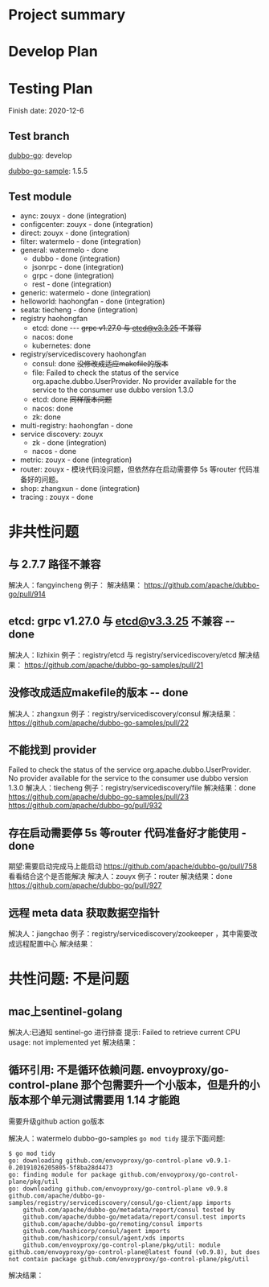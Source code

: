 # Project summary

# Develop Plan


# Testing Plan

Finish date: 2020-12-6

## Test branch

[dubbo-go](https://github.com/apache/dubbo-go/): develop

[dubbo-go-sample](https://github.com/apache/dubbo-go-samples/): 1.5.5

## Test module

* aync: zouyx - done (integration)
* configcenter: zouyx - done (integration)
* direct: zouyx - done (integration)
* filter: watermelo - done (integration)
* general: watermelo - done
    * dubbo - done (integration)
    * jsonrpc - done (integration)
    * grpc - done (integration)
    * rest - done (integration)
* generic: watermelo - done (integration)
* helloworld: haohongfan - done (integration)
* seata: tiecheng - done (integration)
* registry haohongfan
	* etcd: done --- ~~grpc v1.27.0 与 etcd@v3.3.25 不兼容~~
	* nacos: done
	* kubernetes: done
* registry/servicediscovery haohongfan
	* consul: done ~~没修改成适应makefile的版本~~
	* file:  Failed to check the status of the service org.apache.dubbo.UserProvider. No provider available for the service to the consumer use dubbo version 1.3.0
	* etcd: done ~~同样版本问题~~
	* nacos: done
	* zk: done
* multi-registry: haohongfan - done
* service discovery: zouyx
    * zk - done (integration)
    * nacos - done
* metric: zouyx - done (integration)
* router: zouyx - 模块代码没问题，但依然存在启动需要停 5s 等router 代码准备好的问题。
* shop: zhangxun - done (integration)
* tracing : zouyx - done

# 非共性问题
## 与 2.7.7 路径不兼容
解决人：fangyincheng
例子：
解决结果：
https://github.com/apache/dubbo-go/pull/914

## etcd: grpc v1.27.0 与 etcd@v3.3.25 不兼容 -- **done**
解决人：lizhixin
例子：registry/etcd 与 registry/servicediscovery/etcd
解决结果：
https://github.com/apache/dubbo-go-samples/pull/21

## 没修改成适应makefile的版本 -- **done**
解决人：zhangxun
例子：registry/servicediscovery/consul
解决结果：
https://github.com/apache/dubbo-go-samples/pull/22

## 不能找到 provider
Failed to check the status of the service org.apache.dubbo.UserProvider. No provider available for the service to the consumer use dubbo version 1.3.0 
解决人：tiecheng
例子：registry/servicediscovery/file
解决结果：done
https://github.com/apache/dubbo-go-samples/pull/23
https://github.com/apache/dubbo-go/pull/932


## 存在启动需要停 5s 等router 代码准备好才能使用 - done
期望:需要启动完成马上能启动
https://github.com/apache/dubbo-go/pull/758
看看结合这个是否能解决
解决人：zouyx
例子：router
解决结果：done
https://github.com/apache/dubbo-go/pull/927

## 远程 meta data 获取数据空指针
解决人：jiangchao
例子：registry/servicediscovery/zookeeper ，其中需要改成远程配置中心
解决结果：

# 共性问题: **不是问题**
## mac上sentinel-golang
解决人:已通知 sentinel-go 进行排查
提示: Failed to retrieve current CPU usage: not implemented yet
解决结果：


## 循环引用: 不是循环依赖问题.  envoyproxy/go-control-plane 那个包需要升一个小版本，但是升的小版本那个单元测试需要用 1.14 才能跑

需要升级github action go版本

解决人：watermelo
dubbo-go-samples `go mod tidy` 提示下面问题:

```
$ go mod tidy
go: downloading github.com/envoyproxy/go-control-plane v0.9.1-0.20191026205805-5f8ba28d4473
go: finding module for package github.com/envoyproxy/go-control-plane/pkg/util
go: downloading github.com/envoyproxy/go-control-plane v0.9.8
github.com/apache/dubbo-go-samples/registry/servicediscovery/consul/go-client/app imports
	github.com/apache/dubbo-go/metadata/report/consul tested by
	github.com/apache/dubbo-go/metadata/report/consul.test imports
	github.com/apache/dubbo-go/remoting/consul imports
	github.com/hashicorp/consul/agent imports
	github.com/hashicorp/consul/agent/xds imports
	github.com/envoyproxy/go-control-plane/pkg/util: module github.com/envoyproxy/go-control-plane@latest found (v0.9.8), but does not contain package github.com/envoyproxy/go-control-plane/pkg/util
```
解决结果：
